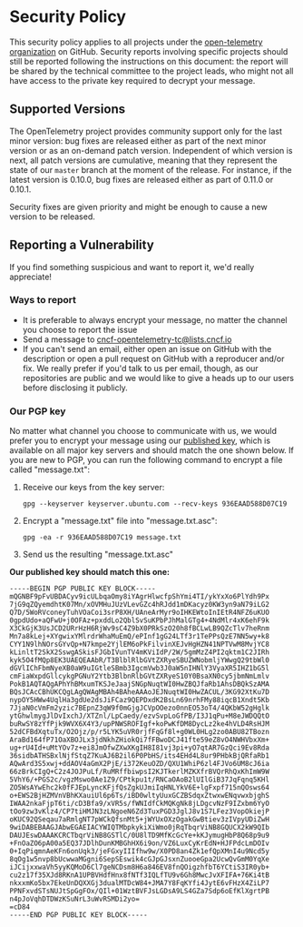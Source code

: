 # Security Policy

This security policy applies to all projects under the [open-telemetry organization][gh-organization] on GitHub. Security reports involving specific projects should still be reported following the instructions on this document: the report will be shared by the technical committee to the project leads, who might not all have access to the private key required to decrypt your message.

## Supported Versions

The OpenTelemetry project provides community support only for the last minor version: bug fixes are released either as part of the next minor version or as an on-demand patch version. Independent of which version is next, all patch versions are cumulative, meaning that they represent the state of our `master` branch at the moment of the release. For instance, if the latest version is 0.10.0, bug fixes are released either as part of 0.11.0 or 0.10.1.

Security fixes are given priority and might be enough to cause a new version to be released.

## Reporting a Vulnerability

If you find something suspicious and want to report it, we'd really appreciate!

### Ways to report

* It is preferable to always encrypt your message, no matter the channel you choose to report the issue
* Send a message to [cncf-opentelemetry-tc@lists.cncf.io][mailing-list]
* If you can't send an email, either open an issue on GitHub with the description or open a pull request on GitHub with a reproducer and/or fix. We really prefer if you'd talk to us per email, though, as our repositories are public and we would like to give a heads up to our users before disclosing it publicly.

### Our PGP key

No matter what channel you choose to communicate with us, we would prefer you to encrypt your message using our [published key][published-key], which is available on all major key servers and should match the one shown below. If you are new to PGP, you can run the following command to encrypt a file called "message.txt":

1. Receive our keys from the key server:

    `gpg --keyserver keyserver.ubuntu.com --recv-keys 936EAAD588D07C19`

2. Encrypt a "message.txt" file into "message.txt.asc":

    `gpg -ea -r 936EAAD588D07C19 message.txt`

3. Send us the resulting "message.txt.asc"

**Our published key should match this one:**

```
-----BEGIN PGP PUBLIC KEY BLOCK-----
mQGNBF9pFvUBDACyv9icULbqaOmy8iYAgrHlwcfpShYmi4TI/ykYxXo6PlYdh9Px
7jG9qZQyemdhtK07Mn/xOVMHuJUzVLevGZc4hRJdd1mDKacyz0KW3yn9aN79iLG2
Q7D/5WoRVconeyTuhVOaCoi3srP8XH/UAneArMyr9oIHKEWtoInIEtR4NFZ6uKUO
0gpdUdo+aQFwU+j0OFAz+pxddLo2QblSvSuKPbPJhMalGTg4+4NdMlr4xK6ehF9k
X3CkGjK3UsJCD2URrHzH6RjWv9sC4Z9bX0PRkSzO20h8fBCLwLB9QZcTlv7heRnm
Mn7a8kLej+XYgwixYMlrdrWhaMuEmQ/ePInf1gG24LTf3r1TePPsQzE7NN5wy+k8
CYY1N9lhNOrsGYvQp+N7kmpe2YjlEM6oPkFilvinXEJvHgHZN41NPTVwM8MvjYC8
kLinltT2SkX2SswgASkisFJGbIVunTV4mKViIdP/2W/5gmMzZ4PI2qktm1C2JIRh
kyk5O4fMQp8EK3UAEQEAAbR/T3BlblRlbGVtZXRyeSBUZWNobmljYWwgQ29tbWl0
dGVlIChFbmNyeXB0aW9uIGtleSBmb3IgcmVwb3J0aW5nIHNlY3VyaXR5IHZ1bG5l
cmFiaWxpdGllcykgPGNuY2Ytb3BlbnRlbGVtZXRyeS10Y0BsaXN0cy5jbmNmLmlv
PokB1AQTAQgAPhYhBMxumTKSJeJaajSNGpNuqtWI0HwZBQJfaRb1AhsDBQkSzAMA
BQsJCAcCBhUKCQgLAgQWAgMBAh4BAheAAAoJEJNuqtWI0HwZACUL/3KG92XtKu7D
nypOY5HWw4UqlHa3gdUe2dsJiFCaz9QEPDxdK2BsLn69nrhFMy88iqcB1Xndt5Kb
7JjaN0cVmFm2yzic7BEpnZ3qW9f0mGjgJCVpOOezo0nnEO53oT4/4QKbW52gHglk
ytGhwlmygJlDvIxchJ/XTZnl/LpCaedy/ezvSvpLoGfPB/I3J1qPu+M8eJWDQQtO
buRwSY8zYfPjk9WVX6X4Y3/upPNWSROFIgf+koPwKfDM8DycLz2ke4hVLD4RsHJM
52dCFBdXqtuTx/O2Ojz/p/r5LYK5uVR0rjfFqGf8l+g0WL0HLg2zo0ABU82TBozn
AraBd164fP71OaXBOJLx3jdNkhZHiokQi7fFBwoDCJ41fte59eZ8vO4NWHVbxXm+
ug+rU4Id+uMtYOv7z+ei8JmOfwZXwXKgIH8I81vj3pi+yO7qtAR7GzQci9Ev8Rda
36sidbATHSBxlNjfStqZ7KuAJ6B2il6P0PbHS/its4EHd4L8ur9PHbkBjQRfaRb1
AQwArd3S5xwj+ddAOV4aGmX2PjE/i372KeuOZD/QXU1WhiP6zl4FJVo6UM8cJ6ia
66zBrkCIgQ+C2z4JOJPuLf/RuMRffbiwpsI2KJTkerlMZKXfrBVQrRhQxKhImW9W
5VhY6/+PGS2c/vgzMswo0Ae1Z9/CPtkpu1t/RNCaOAoB2lUIlGiB37JqFqnq5KHl
ZO5WsAYwEhc2k0fFJEpLyncKFjfQsZgkUJmiIqHNLYkV6E+lgFxpf715nQOsws64
o+EWS2BjHZMVnVBhKXauiUl6p6Ts/iBD0wltyUuxGCZBSdqxZtwxwENqvwxbjghS
IWAA2nkaFjpT6ti/cD3Bfa9/xVR5s/fWNIdfCkMQKgNk8jLDgcvNzF9IZxbm6YyO
tOo9zw3vKlz4/CP7tiHMJN3zLNgoeN6Zd3TuxPGD3JglJ8v1S7LFez3VopOkiejP
oKUC92QSeqau7aRmlgNT7pWCkQfsnMt5+jWYUxOXzOgakGwBtiev3zIVpyUDiZwH
9wiDABEBAAGJAbwEGAEIACYWIQTMbpkykiXiWmo0jRqTbqrViNB8GQUCX2kW9QIb
DAUJEswDAAAKCRCTbqrViNB8GSTlC/0U8lTD9MfKcGcYe+kKJymugHbP8Q68p9u9
+FnOaZO6pA00a5EQ37JDlhDunKMBGhHX6i9on/VZ6LuxCyKrEdN+HJFPdcLmDOIv
0+IqPiqmnAeKFn6onUqk3/jeFGxyIIIfhw9w/X0PD8an4Zk1efQpXMnI4u9Ncd5y
8qOg1w5nvp8bUcwwaMGgni6SepSEswik4cGJpGJsxnZuooeGpa2UcwQvGmM0YqXe
iJCijxxwaVh5yyKQMoD6Cl7geNCDsm8H6a846EV8fnQOigzhfbT6YCtiS3IR0yb+
cu2z17f35XJd8RKnA1UPBVHdfHnx8fNTf3IQLfTU9v6Gh8MwcJvXFIFA+76Ki4tB
nkxxmKo5bx7EkeUnDQXXGj3dualMTDcW84+JMA7Y8FqKYfi4JytE6vFHzX4ZiLP7
PPNFxvdSTsNUJtSpGgFOx/QIl+01WztBVFJsLGDsA9LS4GZa7Sdp6oEfKlXgrtPB
n4pJoVqhDTDWzKSuNrL3uWvRSMDi2yo=
=cD84
-----END PGP PUBLIC KEY BLOCK-----
```

[gh-organization]: https://github.com/open-telemetry
[published-key]: http://pool.sks-keyservers.net/pks/lookup?op=get&search=0x936EAAD588D07C19
[mailing-list]: https://lists.cncf.io/g/cncf-opentelemetry-tc
[gitter-room]: https://gitter.im/open-telemetry/community
